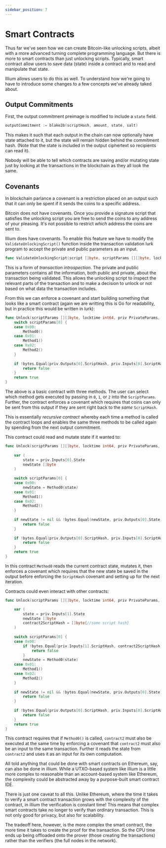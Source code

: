 ```yaml
---
sidebar_position: 7
---
```


# Smart Contracts

Thus far we've seen how we can create Bitcoin-like unlocking scripts, albeit with a more advanced turning complete
programming language. But there is more to smart contracts than just unlocking scripts. Typically, smart contract 
allow users to save data (state) inside a contract and to read and manipulate that state. 

Illium allows users to do this as well. To understand how we're going to have to introduce some changes to a few concepts
we've already taked about. 

## Output Commitments

First, the output commitment preimage is modified to include a `state` field.

```go
outputCommitment := blake2b(scriptHash, amount, state, salt)
```

This makes it such that each output in the chain can now optionally have state attached to it, but the state will
remain hidden behind the commitment hash. (Note that the state is included in the output ciphertext so recipients can 
read it).

Nobody will be able to tell which contracts are saving and/or mutating state just by looking at the transactions in the 
blockchain as they all look the same.

## Covenants

In blockchain parlance a covenant is a restriction placed on an output such that it can only be spent if it sends the coins
to a specific address. 

Bitcoin does not have covenants. Once you provide a signature script that satisfies the unlocking script you are free to
send the coins to any address of your pleasing. It's not possible to restrict *which* address the coins are sent to.

Illium does have covenants. To enable this feature we have to modify the `ValidateUnlockingScript()` function inside the
transaction validation lurk program to accept the private and public parameters as an input. 

```go
func ValidateUnlockingScript(script []byte, scriptParams [][]byte, locktime int64, priv PrivateParams, pub PublicParams) bool
```

This is a form of *transaction introspection*. The private and public parameters contains all the information, both
public and private, about the transaction being validated. This allows the unlocking script to inspect the relevant
parts of the transaction and to make a decision to unlock or not based on what data the transaction includes.

From this we can enforce a covenant and start building something that looks like a smart contract (again we are writting
this is Go for readability, but in practice this would be written in lurk):

```go
func Unlock(scriptParams [][]byte, locktime int64, priv PrivateParams, pub PublicParams) {
	switch scriptParams[0] {
	case 0x00: 
		Method0()
    case 0x01:
        Method1()
	case 0x02:
		Method2()
	}
	
	if !bytes.Equal(priv.Outputs[0].ScriptHash, priv.Inputs[0].ScriptHash) {
		return false
	}
	return true
}
```

The above is a basic contract with three methods. The user can select which method gets executed by passing in `0`, `1`,
or `2` into the `ScriptParams`. Further, the contract enforces a covenant which requires that coins can only be sent from
this output if they are sent right back to the *same* `ScriptHash`.

This is essentially *recursive contract* whereby each time a method is called the contract loops and enables the same three
methods to be called again by spending from the next output commitment.

This contract could read and mutate state if it wanted to:

```go
func Unlock(scriptParams [][]byte, locktime int64, priv PrivateParams, pub PublicParams) {
	
	var (
	    state = priv.Inputs[0].State
	    newState []byte
	)
	
	switch scriptParams[0] {
	case 0x00: 
		newState = Method0(state)
    case 0x01:
        Method1()
	case 0x02:
		Method2()
	}
	
	if newState != nil && !bytes.Equal(newState, priv.Outputs[0].State) {
		return false
	}
	
	if !bytes.Equal(priv.Outputs[0].ScriptHash, priv.Inputs[0].ScriptHash) {
		return false
	}
	return true
}
```

In this contract `Method0` reads the current contract state, mutates it, then enforces a covenant which requires that the
new state be saved in the output before enforcing the `ScriptHash` covenant and setting up for the next iteration.

Contracts could even interact with other contracts:

```go
func Unlock(scriptParams [][]byte, locktime int64, priv PrivateParams, pub PublicParams) {

    var (
        state = priv.Inputs[1].State
        newState []byte
        contract2ScriptHash = []byte{//some script hash}
    )
    
    switch scriptParams[0] {
    case 0x00:
        if !bytes.Equal(priv.Inputs[1].ScriptHash, contract2ScriptHash) {
            return false
        }
        newState = Method0(state)
    case 0x01:
        Method1()
    case 0x02:
        Method2()
    }
        
    if newState != nil && !bytes.Equal(newState, priv.Outputs[0].State) {
        return false
    }
    
    if !bytes.Equal(priv.Outputs[0].ScriptHash, priv.Inputs[0].ScriptHash) {
        return false
    }
    return true
}
```

This contract requires that if `Method0()` is called, `contract2` must also be executed at the same time by enforcing
a covenant that `contract2` must also be an input to the same transaction. Further it reads the state from `contract2`
and uses it as an input for its own computation.

All told anything that could be done with smart contracts on Ethereum, say, can also be done in illium. While a UTXO-based
system like illium is a little more complex to reasonable than an account-based system like Ethereum, the complexity 
could be abstracted away by a purpose-built smart contract IDE. 

There is just one caveat to all this. Unlike Ethereum, where the time it takes to verify a smart contract transaction
grows with the complexity of the contract, in illium the verification is constant time! This means that complex smart
contracts take no longer to verify than ordinary transaction. This is not only good for privacy, but also for scalability. 

The tradeoff here, however, is the more complex the smart contract, the more time it takes to create the proof for the
transaction. So the CPU time ends up being offloaded onto the prover (those creating the transactions) rather than the
verifiers (the full nodes in the network).

